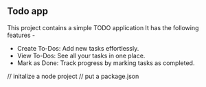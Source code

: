 ## Todo app

This project contains a simple TODO application
It has the following features -

- Create To-Dos: Add new tasks effortlessly.
- View To-Dos: See all your tasks in one place.
- Mark as Done: Track progress by marking tasks as completed.

// initalize a node project 
// put a package.json 
